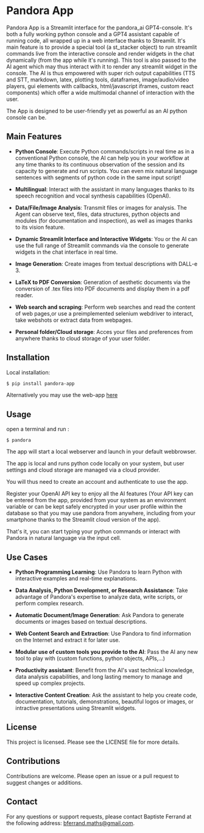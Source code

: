 
# Pandora App

Pandora App is a Streamlit interface for the pandora_ai GPT4-console. It's both a fully working python console and a GPT4 assistant capable of running code, all wrapped up in a web interface thanks to Streamlit. It's main feature is to provide a special tool (a st_stacker object) to run streamlit commands live from the interactive console and render widgets in the chat dynamically (from the app while it's running). This tool is also passed to the AI agent which may thus interact with it to render any streamlit widget in the console. The AI is thus empowered with super rich output capabilities (TTS and STT, markdown, latex, plotting tools, dataframes, image/audio/video players, gui elements with callbacks, html/javascript iframes, custom react components) which offer a wide multimodal channel of interaction with the user.

The App is designed to be user-friendly yet as powerful as an AI python console can be.

## Main Features

- **Python Console**: Execute Python commands/scripts in real time as in a conventional Python console, the AI can help you in your workflow at any time thanks to its continuous observation of the session and its capacity to generate and run scripts. You can even mix natural language sentences with segments of python code in the same input script!

- **Multilingual**: Interact with the assistant in many languages thanks to its speech recognition and vocal synthesis capabilities (OpenAI).

- **Data/File/Image Analysis**: Transmit files or images for analysis. The Agent can observe text, files, data structures, python objects and modules (for documentation and inspection), as well as images thanks to its vision feature.

- **Dynamic Streamlit Interface and Interactive Widgets**: You or the AI can use the full range of Streamlit commands via the console to generate widgets in the chat interface in real time.

- **Image Generation**: Create images from textual descriptions with DALL-e 3.

- **LaTeX to PDF Conversion**: Generation of aesthetic documents via the conversion of .tex files into PDF documents and display them in a pdf reader.

- **Web search and scraping**: Perform web searches and read the content of web pages,or use a preimplemented selenium webdriver to interact, take webshots or extract data from webpages.

- **Personal folder/Cloud storage**: Acces your files and preferences from anywhere thanks to cloud storage of your user folder.

## Installation

Local installation:
```bash
$ pip install pandora-app
```

Alternatively you may use the web-app [here](https://pandora-ai.streamlit.app/)

## Usage

open a terminal and run :

```
$ pandora
```

The app will start a local webserver and launch in your default webbrowser.

The app is local and runs python code locally on your system, but user settings and cloud storage are managed via a cloud provider.

You will thus need to create an account and authenticate to use the app.

Register your OpenAI API key to enjoy all the AI features (Your API key can be entered from the app, provided from your system as an environment variable or can be kept safely encrypted in your user profile within the database so that you may use pandora from anywhere, including from your smartphone thanks to the Streamlit cloud version of the app).

That's it, you can start typing your python commands or interact with Pandora in natural language via the input cell.

## Use Cases

- **Python Programming Learning**: Use Pandora to learn Python with interactive examples and real-time explanations.

- **Data Analysis, Python Development, or Research Assistance**: Take advantage of Pandora's expertise to analyze data, write scripts, or perform complex research.

- **Automatic Document/Image Generation**: Ask Pandora to generate documents or images based on textual descriptions.

- **Web Content Search and Extraction**: Use Pandora to find information on the Internet and extract it for later use.

- **Modular use of custom tools you provide to the AI**: Pass the AI any new tool to play with (custom functions, python objects, APIs,...)

- **Productivity assistant**: Benefit from the AI's vast technical knowledge, data analysis capabilities, and long lasting memory to manage and speed up complex projects.

- **Interactive Content Creation**: Ask the assistant to help you create code, documentation, tutorials, demonstrations, beautiful logos or images, or intractive presentations using Streamlit widgets.


## License

This project is licensed. Please see the LICENSE file for more details.

## Contributions

Contributions are welcome. Please open an issue or a pull request to suggest changes or additions.

## Contact

For any questions or support requests, please contact Baptiste Ferrand at the following address: bferrand.maths@gmail.com.
